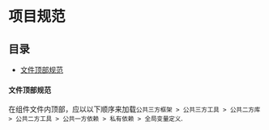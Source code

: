 # 项目规范

## 目录
* [文件顶部规范](#rule)

#### <a name="rule">文件顶部规范</a>
在组件文件内顶部，应以以下顺序来加载`公共三方框架 > 公共三方工具 > 公共二方库 > 公共二方工具 > 公共一方依赖 > 私有依赖 > 全局变量定义`.